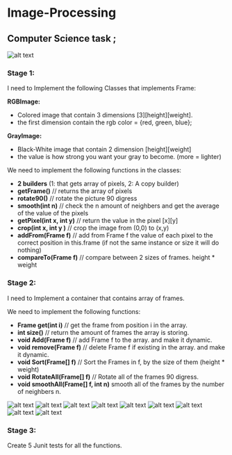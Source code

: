 # Image-Processing
## Computer Science task ;

![alt text](catE.jpg "catty")

### Stage 1:

I need to Implement the following Classes that implements Frame:

**RGBImage:**<ul>
	<li> Colored image that contain 3 dimensions [3][height][weight].</li>
	<li> the first dimension contain the rgb color = {red, green, blue};</li>
</ul>

**GrayImage:**<ul>
	<li> Black-White image that contain 2 dimension [height][weight] </li>
	<li> the value is how strong you want your gray to become. (more = lighter) </li>
</ul>	

We need to implement the following functions in the classes:
<ul>
	<li><b>2 builders</b> (1: that gets array of pixels, 2: A copy builder)</li>
	<li><b>getFrame()</b> // returns the array of pixels</li>
	<li><b>rotate90()</b> // rotate the picture 90 digress</li>
	<li><b>smooth(int n)</b> // check the n amount of neighbers and get the average of the value of the pixels</li>
	<li><b>getPixel(int x, int y)</b> // return the value in the pixel [x][y]</li>
	<li><b>crop(int x, int y )</b> // crop the image from (0,0) to (x,y)</li>
	<li><b>addFrom(Frame f)</b> // add from Frame f the value of each pixel to the correct position in this.frame (if not the same instance or size it will do nothing)</li>
	<li><b>compareTo(Frame f)</b> // compare between 2 sizes of frames. height * weight</li>
</ul>	

### Stage 2:

I need to Implement a container that contains array of frames.

We need to implement the following functions:
<ul>
	<li><b>Frame get(int i)</b> // get the frame from position i in the array.</li></li>
	<li><b>int size()</b> // return the amount of frames the array is storing.</li>
	<li><b>void Add(Frame f)</b> // add Frame f to the array. and make it dynamic.</li>
	<li><b>void remove(Frame f)</b> // delete Frame f if existing in the array. and make it dynamic.</li>
	<li><b>void Sort(Frame[] f)</b> // Sort the Frames in f, by the size of them (height * weight)</li>
	<li><b>void RotateAll(Frame[] f)</b> // Rotate all of the frames 90 digress.</li>
	<li><b>void smoothAll(Frame[] f, int n)</b> smooth all of the frames by the number of neighbers n.</li>
</ul>


![alt text](catE.jpg_colorAddFrame.jpg "catty1")
![alt text](catE.jpg_colorcrop.jpg "catty")
![alt text](catE.jpg_colorRotated.jpg "catty")
![alt text](catE.jpg_colorSmooth.jpg "catty")
![alt text](catE.jpg_gray.jpg "catty")
![alt text](catE.jpg_gray.jpg "catty")
![alt text](catE.jpg_graycrop.jpg "catty")
![alt text](catE.jpg_grayRotated.jpg "catty")
![alt text](catE.jpg_graySmooth.jpg "catty")


### Stage 3:

Create 5 Junit tests for all the functions.